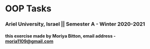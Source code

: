 # OOP Tasks

### Ariel University, Israel || Semester A - Winter 2020-2021

#### this exercise made by Moriya Bitton, email address - moria1109@gmail.com
